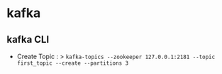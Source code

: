 # kafka
## kafka CLI
- Create Topic : > `kafka-topics --zookeeper 127.0.0.1:2181 --topic first_topic --create --partitions 3`
